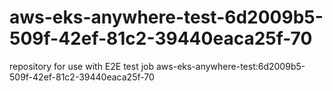 # aws-eks-anywhere-test-6d2009b5-509f-42ef-81c2-39440eaca25f-70
repository for use with E2E test job aws-eks-anywhere-test:6d2009b5-509f-42ef-81c2-39440eaca25f-70
